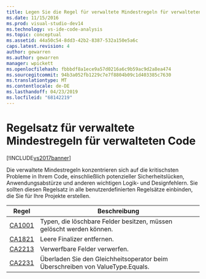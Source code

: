 ```yaml
---
title: Legen Sie die Regel für verwaltete Mindestregeln für verwalteten Code | Microsoft-Dokumentation
ms.date: 11/15/2016
ms.prod: visual-studio-dev14
ms.technology: vs-ide-code-analysis
ms.topic: conceptual
ms.assetid: 44a50c54-8dd3-42b2-8387-532a150e5a6c
caps.latest.revision: 4
author: gewarren
ms.author: gewarren
manager: wpickett
ms.openlocfilehash: fbbbdf8a1ece9a57d0216a6c9b59ac9d2a8ea474
ms.sourcegitcommit: 94b3a052fb1229c7e7f8804b09c1d403385c7630
ms.translationtype: MT
ms.contentlocale: de-DE
ms.lasthandoff: 04/23/2019
ms.locfileid: "68142219"
---
```

# <a name="managed-minimun-rules-rule-set-for-managed-code"></a>Regelsatz für verwaltete Mindestregeln für verwalteten Code
[!INCLUDE[vs2017banner](../includes/vs2017banner.md)]

Die verwaltete Mindestregeln konzentrieren sich auf die kritischsten Probleme in Ihrem Code, einschließlich potenzieller Sicherheitslücken, Anwendungsabstürze und anderen wichtigen Logik- und Designfehlern. Sie sollten diesen Regelsatz in alle benutzerdefinierten Regelsätze einbinden, die Sie für Ihre Projekte erstellen.  
  
|Regel|Beschreibung|  
|----------|-----------------|  
|[CA1001](../code-quality/ca1001-types-that-own-disposable-fields-should-be-disposable.md)|Typen, die löschbare Felder besitzen, müssen gelöscht werden können.|  
|[CA1821](../code-quality/ca1821-remove-empty-finalizers.md)|Leere Finalizer entfernen.|  
|[CA2213](../code-quality/ca2213-disposable-fields-should-be-disposed.md)|Verwerfbare Felder verwerfen.|  
|[CA2231](../code-quality/ca2231-overload-operator-equals-on-overriding-valuetype-equals.md)|Überladen Sie den Gleichheitsoperator beim Überschreiben von ValueType.Equals.|
